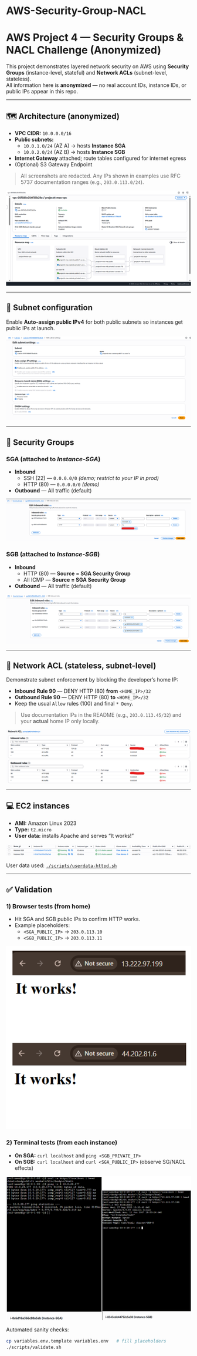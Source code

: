 # AWS-Security-Group-NACL

# AWS Project 4 — Security Groups & NACL Challenge (Anonymized)

This project demonstrates layered network security on AWS using **Security Groups** (instance-level, stateful) and **Network ACLs** (subnet-level, stateless).  
All information here is **anonymized** — no real account IDs, instance IDs, or public IPs appear in this repo.

---

## 🗺️ Architecture (anonymized)

- **VPC CIDR:** `10.0.0.0/16`
- **Public subnets:**
  - `10.0.1.0/24` (AZ A) → hosts **Instance SGA**
  - `10.0.2.0/24` (AZ B) → hosts **Instance SGB**
- **Internet Gateway** attached; route tables configured for internet egress
- (Optional) S3 Gateway Endpoint

> All screenshots are redacted. Any IPs shown in examples use RFC 5737 documentation ranges (e.g., `203.0.113.0/24`).

![VPC Resource Map](./screenshots/01-vpc-resource-map.png)

---

## 🔧 Subnet configuration

Enable **Auto-assign public IPv4** for both public subnets so instances get public IPs at launch.

![Subnet Auto-assign](./screenshots/02-subnet-public-ip.png)

---

## 🔐 Security Groups

### SGA (attached to *Instance-SGA*)
- **Inbound**
  - SSH (22) — `0.0.0.0/0` *(demo; restrict to your IP in prod)*
  - HTTP (80) — `0.0.0.0/0` *(demo)*
- **Outbound** — All traffic (default)

![SGA Security Group](./screenshots/03-sga-security-group.png)

### SGB (attached to *Instance-SGB*)
- **Inbound**
  - HTTP (80) — **Source = SGA Security Group**
  - All ICMP — **Source = SGA Security Group**
- **Outbound** — All traffic (default)

![SGB Security Group](./screenshots/04-sgb-security-group.png)

---

## 🚧 Network ACL (stateless, subnet-level)

Demonstrate subnet enforcement by blocking the developer’s home IP:

- **Inbound Rule 90** — DENY HTTP (80) **from** `<HOME_IP>/32`
- **Outbound Rule 90** — DENY HTTP (80) **to** `<HOME_IP>/32`
- Keep the usual `Allow` rules (100) and final `* Deny`.

> Use documentation IPs in the README (e.g., `203.0.113.45/32`) and your **actual** home IP only locally.

![NACL](./screenshots/05-network-acl.png)

---

## 💻 EC2 instances

- **AMI:** Amazon Linux 2023
- **Type:** `t2.micro`
- **User data:** installs Apache and serves “It works!”

![EC2 Instances](./screenshots/06-ec2-instances.png)

User data used: [`./scripts/userdata-httpd.sh`](./scripts/userdata-httpd.sh)

---

## ✅ Validation

### 1) Browser tests (from home)
- Hit SGA and SGB public IPs to confirm HTTP works.
- Example placeholders:
  - `<SGA_PUBLIC_IP>` → `203.0.113.10`
  - `<SGB_PUBLIC_IP>` → `203.0.113.11`

![Browser tests](./screenshots/07-browser-tests.png)

### 2) Terminal tests (from each instance)
- **On SGA:** `curl localhost` and `ping <SGB_PRIVATE_IP>`
- **On SGB:** `curl localhost` and `curl <SGA_PUBLIC_IP>` (observe SG/NACL effects)

![Terminal tests](./screenshots/08-terminal-tests.png)

Automated sanity checks:

```bash
cp variables.env.template variables.env   # fill placeholders
./scripts/validate.sh
